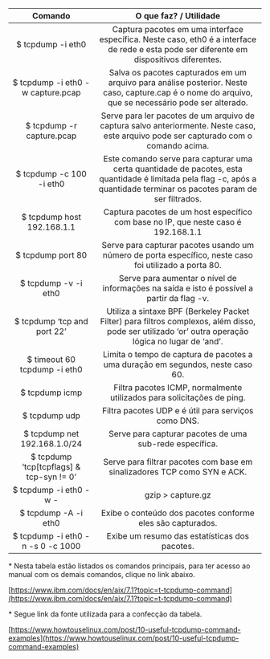 

| Comando | O que faz? / Utilidade |
| :---: | :---: |
| $ tcpdump \-i eth0 | Captura pacotes em uma interface específica. Neste caso, eth0 é a interface de rede e esta pode ser diferente em dispositivos diferentes.  |
| $ tcpdump \-i eth0 \-w capture.pcap |  Salva os pacotes capturados em um arquivo para análise posterior. Neste caso, capture.cap é o nome do arquivo, que se necessário pode ser alterado.  |
| $ tcpdump \-r capture.pcap | Serve para ler pacotes de um arquivo de captura salvo anteriormente. Neste caso, este arquivo pode ser capturado com o comando acima.  |
| $ tcpdump \-c 100 \-i eth0 | Este comando serve para capturar uma certa quantidade de pacotes, esta quantidade é limitada pela flag \-c, após a quantidade terminar os pacotes param de ser filtrados. |
| $ tcpdump host 192.168.1.1 | Captura pacotes de um host específico com base no IP, que neste caso é 192.168.1.1 |
| $ tcpdump port 80 | Serve para capturar pacotes usando um número de porta específico, neste caso foi utilizado a porta 80\. |
| $ tcpdump \-v \-i eth0 | Serve para aumentar o nível de informações na saída e isto é possível a partir da flag \-v. |
| $ tcpdump ‘tcp and port 22’ | Utiliza a sintaxe BPF (Berkeley Packet Filter) para filtros complexos, além disso, pode ser utilizado ‘or’ outra operação lógica no lugar de ‘and’. |
| $ timeout 60 tcpdump \-i eth0 | Limita o tempo de captura de pacotes a uma duração em segundos, neste caso 60\. |
| $ tcpdump icmp | Filtra pacotes ICMP, normalmente utilizados ​​para solicitações de ping. |
| $ tcpdump udp | Filtra pacotes UDP e é útil para serviços como DNS. |
| $ tcpdump net 192.168.1.0/24 | Serve para capturar pacotes de uma sub-rede específica. |
| $ tcpdump ‘tcp\[tcpflags\] & tcp-syn \!= 0’ | Serve para filtrar pacotes com base em sinalizadores TCP como SYN e ACK. |
| $ tcpdump \-i eth0 \-w \- | gzip \> capture.gz | Salva os pacotes capturados em um formato de arquivo compactado. |
| $ tcpdump \-A \-i eth0 | Exibe o conteúdo dos pacotes conforme eles são capturados. |
| $ tcpdump \-i eth0 \-n \-s 0 \-c 1000 | Exibe um resumo das estatísticas dos pacotes. |

\* Nesta tabela estão listados os comandos principais, para ter acesso ao manual com os demais comandos, clique no link abaixo.

[https://www.ibm.com/docs/en/aix/7.1?topic=t-tcpdump-command](https://www.ibm.com/docs/en/aix/7.1?topic=t-tcpdump-command)

\* Segue link da fonte utilizada para a confecção da tabela.

[https://www.howtouselinux.com/post/10-useful-tcpdump-command-examples](https://www.howtouselinux.com/post/10-useful-tcpdump-command-examples)